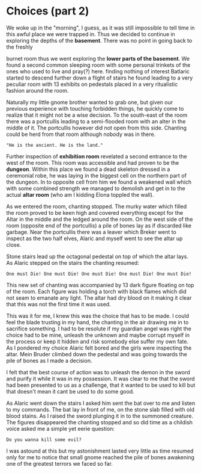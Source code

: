 # Choices (part 2)
We woke up in the "morning", I guess, as it was still impossible to tell time in
this awful place we were trapped in. Thus we decided to continue in exploring
the depths of the **basement**. There was no point in going back to the freshly

burnet room thus we went exploring the **lower parts of the basement**. We found
a second common sleeping room with some personal trinkets of the ones who used
to live and pray(?) here. finding nothing of interest Batlaric started to
descend further down a flight of stairs he found leading to a very peculiar room
with 13 exhibits on pedestals placed in a very ritualistic fashion around the
room.

Naturally my little gnome brother wanted to grab one, but given our previous
experience with touching forbidden things, he quickly come to realize that it
might not be a wise decision. To the south-east of the room there was a
portcullis leading to a semi-flooded room with an alter in the middle of it. The
portcullis however did not open from this side. Chanting could be herd from that
room although nobody was in there.
```
"He is the ancient. He is the land."
```

Further inspection of **exhibition room** revelated a second entrance to the
west of the room. This room was accessible and had proven to be the **dungeon**.
Within this place we found a dead skeleton dressed in a ceremonial robe, he was
laying in the biggest cell on the northern part of the dungeon. In to opposite
cell from him we found a weakened wall which with some combined strength we
managed to demolish and get in to the actual **altar room** (who am I kidding
Elona toppled the wall).

As we entered the room, chanting stopped. The murky water which filled the room
proved to be keen high and covered everything except for the Altar in the middle
and the ledged around the room. On the west side of the room (opposite end of
the portcullis) a pile of bones lay as if discarded like garbage. Near the
portcullis there was a leaver which Breker went to inspect as the two half
elves, Alaric and myself went to see the altar up close.

Stone stairs lead up the octagonal pedestal on top of which the altar lays. As
Alaric stepped on the stairs the chanting resumed:
```
One must Die! One must Die! One must Die! One must Die! One must Die!
```
This new set of chanting was accompanied by 13 dark figure floating on top of
the room. Each figure was holding a torch with black flames which did not seam
to emanate any light. The altar had dry blood on it making it clear that this
was not the first time it was used.

This was it for me, I knew this was the choice that has to be made. I could feel
the blade trusting in my hand, the chanting in the air drawing me in to
sacrifice something. I had to be resolute if my guardian angel was right the
choice had to be mine, unleash the unknown and maybe corrupt myself in the
process or keep it hidden and risk somebody else suffer my own fate. As I
pondered my choice Alaric felt bored and the girls were inspecting the altar.
Mein Bruder climbed down the pedestal and was going towards the pile of bones as
I made a decision.

I felt that the best course of action was to unleash the demon in the sword and
purify it while it was in my possession. It was clear to me that the sword had
been presented to us as a challenge, that it wanted to be used to kill but that
doesn't mean it cant be used to do some good.

As Alaric went down the stairs I asked him sent the bat over to me and listen to
my commands. The bat lay in front of me, on the stone slab filled with old blood
stains. As I raised the sword plunging it in to the summoned creature. The
figures disappeared the chanting stopped and so did time as a childish voice
asked me a simple yet eerie question:
```
Do you wanna kill some evil?
```

I was astound at this but my astonishment lasted very little as time resumed
only for me to notice that small gnome reached the pile of bones awakening one
of the greatest terrors we faced so far.
